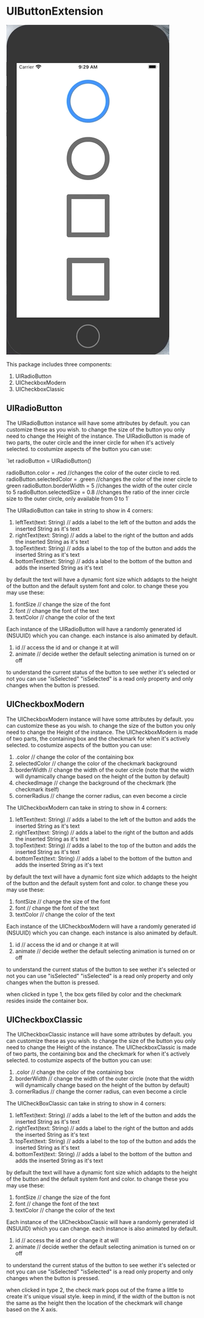 # UIButtonExtension

![](UIButtonExtensionDemo.gif)

This package includes three components: 

1. UIRadioButton
2. UICheckboxModern
3. UICheckboxClassic

## UIRadioButton

The UIRadioButton instance will have some attributes by default. you can customize these as you wish. to change the size of the button you only need to change the Height of the instance.
The UIRadioButton is made of two parts, the outer circle and the inner circle for when it's actively selected. to costumize aspects of the button you can use:

`let radioButton = UIRadioButton()

radioButton.color = .red //changes the color of the outer circle to red.
radioButton.selectedColor = .green //changes the color of the inner circle to green
radioButton.borderWidth = 5 //changes the width of the outer circle to 5
radioButton.selectedSize = 0.8 //changes the ratio of the inner circle size to the outer circle, only available from 0 to 1`

The UIRadioButton can take in string to show in 4 corners: 

1. leftText(text: String)        // adds a label to the left of the button and adds the inserted String as it's text
2. rightText(text: String)       // adds a label to the right of the button and adds the inserted String as it's text
3. topText(text: String)         // adds a label to the top of the button and adds the inserted String as it's text
4. bottomText(text: String)      // adds a label to the bottom of the button and adds the inserted String as it's text

by default the text will have a dynamic font size which addapts to the height of the button and the default system font and color. to change these you may use these:

1. fontSize      // change the size of the font
2. font          // change the font of the text 
3. textColor     // change the color of the text 

Each instance of the UIRadioButton will have a randomly generated id (NSUUID) which you can change. each instance is also animated by default.

1. id              // access the id and or change it at will
2. animate         // decide wether the default selecting animation is turned on or off

to understand the current status of the button to see wether it's selected or not you can use "isSelected"
"isSelected" is a read only property and only changes when the button is pressed.

## UICheckboxModern

The UICheckboxModern instance will have some attributes by default. you can customize these as you wish. to change the size of the button you only need to change the Height of the instance.
The UICheckboxModern is made of two parts, the containing box and the checkmark for when it's actively selected. to costumize aspects of the button you can use:

1. .color              // change the color of the containing box
2. selectedColor       // change the color of the checkmark background
3. borderWidth         // change the width of the outer circle (note that the width will dynamically change based on the height of the button by default)
4. checkedImage        // change the background of the checkmark (the checkmark itself)
5. cornerRadius        // change the corner radius, can even become a circle

The UICheckboxModern can take in string to show in 4 corners: 

1. leftText(text: String)        // adds a label to the left of the button and adds the inserted String as it's text
2. rightText(text: String)       // adds a label to the right of the button and adds the inserted String as it's text
3. topText(text: String)         // adds a label to the top of the button and adds the inserted String as it's text
4. bottomText(text: String)      // adds a label to the bottom of the button and adds the inserted String as it's text

by default the text will have a dynamic font size which addapts to the height of the button and the default system font and color. to change these you may use these:

1. fontSize      // change the size of the font
2. font          // change the font of the text 
3. textColor     // change the color of the text 

Each instance of the UICheckboxModern will have a randomly generated id (NSUUID) which you can change. each instance is also animated by default.

1. id              // access the id and or change it at will
2. animate         // decide wether the default selecting animation is turned on or off

to understand the current status of the button to see wether it's selected or not you can use "isSelected"
"isSelected" is a read only property and only changes when the button is pressed.

when clicked in type 1, the box gets filled by color and the checkmark resides inside the container box.

## UICheckboxClassic

The UICheckboxClassic instance will have some attributes by default. you can customize these as you wish. to change the size of the button you only need to change the Height of the instance.
The UICheckboxClassic is made of two parts, the containing box and the checkmark for when it's actively selected. to costumize aspects of the button you can use:

1. .color         // change the color of the containing box
2. borderWidth    // change the width of the outer circle (note that the width will dynamically change based on the height of the button by default)
3. cornerRadius   // change the corner radius, can even become a circle

The UICheckBoxClassic can take in string to show in 4 corners: 

1. leftText(text: String)          // adds a label to the left of the button and adds the inserted String as it's text
2. rightText(text: String)         // adds a label to the right of the button and adds the inserted String as it's text
3. topText(text: String)           // adds a label to the top of the button and adds the inserted String as it's text
4. bottomText(text: String)        // adds a label to the bottom of the button and adds the inserted String as it's text

by default the text will have a dynamic font size which addapts to the height of the button and the default system font and color. to change these you may use these:

1. fontSize      // change the size of the font
2. font          // change the font of the text 
3. textColor     // change the color of the text 

Each instance of the UICheckboxClassic will have a randomly generated id (NSUUID) which you can change. each instance is also animated by default.

1. id              // access the id and or change it at will
2. animate         // decide wether the default selecting animation is turned on or off

to understand the current status of the button to see wether it's selected or not you can use "isSelected"
"isSelected" is a read only property and only changes when the button is pressed.

when clicked in type 2, the check mark pops out of the frame a little to create it's unique visual style. keep in mind, if the width of the button is not the same as the height then the location of the checkmark will change based on the X axis.


